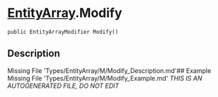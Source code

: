 # [EntityArray](Types/EntityArray.md).Modify
`public EntityArrayModifier Modify()`
## Description
Missing File 'Types/EntityArray/M/Modify_Description.md'## Example
Missing File 'Types/EntityArray/M/Modify_Example.md'
*THIS IS AN AUTOGENERATED FILE, DO NOT EDIT*
